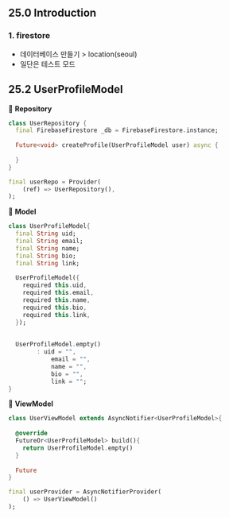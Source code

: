 ## 25.0 Introduction

### 1. firestore

- 데이터베이스 만들기 > location(seoul)
- 일단은 테스트 모드



## 25.2 UserProfileModel 

📒 **Repository**

```dart
class UserRepository {
  final FirebaseFirestore _db = FirebaseFirestore.instance;
  
  Future<void> createProfile(UserProfileModel user) async {
    
  }
}

final userRepo = Provider(
	(ref) => UserRepository(),
);
```

📒 **Model**

```dart
class UserProfileModel{
  final String uid;
  final String email;
  final String name;
  final String bio;
  final String link;
  
  UserProfileModel({
    required this.uid,
    required this.email,
    required this.name,
    required this.bio,
    required this.link,
  });
  
  
  UserProfileModel.empty()
    	: uid = "",
  			email = "",
  			name = "",
  			bio = "",
  			link = "";
}
```

📒 **ViewModel**

```dart
class UserViewModel extends AsyncNotifier<UserProfileModel>{
  
  @override
  FutureOr<UserProfileModel> build(){
    return UserProfileModel.empty()
  }
  
  Future
}

final userProvider = AsyncNotifierProvider(
	() => UserViewModel()
);
```

